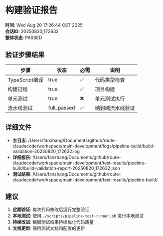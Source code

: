 # 构建验证报告

**时间**: Wed Aug 20 17:26:44 CST 2025  
**会话ID**: 20250820_172632  
**整体状态**: PASSED

## 验证步骤结果

| 步骤 | 状态 | 必需 | 说明 |
|------|------|------|------|
| TypeScript编译 | true | ✅ | 代码类型检查 |
| 构建过程 | true | ✅ | 项目构建 |
| 单元测试 | true | ❌ | 单元测试执行 |
| 流水线测试 | full_passed | ✅ | 端到端流水线验证 |

## 详细文件

- **主日志**: /Users/fanzhang/Documents/github/route-claudecode/workspace/main-development/logs/pipeline-build/build-validation-20250820_172632.log
- **详细报告**: /Users/fanzhang/Documents/github/route-claudecode/workspace/main-development/test-results/pipeline-build/build-validation-report-20250820_172632.json
- **测试结果**: /Users/fanzhang/Documents/github/route-claudecode/workspace/main-development/test-results/pipeline-build/

## 建议

1. **定期验证**: 每次代码修改后运行完整验证
2. **本地测试**: 使用 `./scripts/pipeline-test-runner.sh` 进行本地测试
3. **持续改进**: 根据测试结果持续优化代码质量
4. **文档更新**: 保持测试文档和配置的更新
